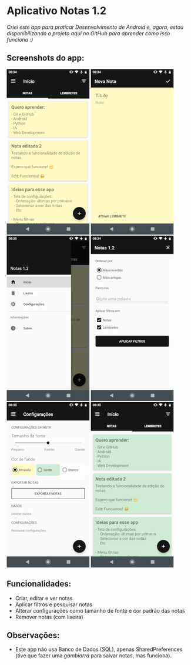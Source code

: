 # Aplicativo Notas 1.2

*Criei este app para praticar Desenvolvimento de Android e, agora, estou disponibilizando o projeto aqui no GitHub para aprender como isso funciona :)*

## Screenshots do app:

[![Tela inicial][inicio-small]][inicio]
[![Nova nota][nova-nota-small]][nova-nota]
[![Menu][menu-small]][menu]
[![Filtros][filtros-small]][filtros]
[![Configurações][config-small]][config]
[![Cor alterada][cor-alterada-small]][cor-alterada]

## Funcionalidades:

* Criar, editar e ver notas
* Aplicar filtros e pesquisar notas
* Alterar configurações como tamanho de fonte e cor padrão das notas
* Remover notas (com lixeira)

## Observações:

* Este app não usa Banco de Dados (SQL), apenas SharedPreferences (tive que fazer uma *gambiarra* para salvar notas, mas funciona).

[inicio-small]: screenshots/inicio-small.jpg
[nova-nota-small]: screenshots/nova-nota-small.jpg
[menu-small]: screenshots/menu-small.jpg
[filtros-small]: screenshots/filtros-small.jpg
[config-small]: screenshots/config-small.jpg
[cor-alterada-small]: screenshots/cor-alterada-small.jpg

[inicio]: screenshots/inicio.jpg
[nova-nota]: screenshots/nova-nota.jpg
[menu]: screenshots/menu.jpg
[filtros]: screenshots/filtros.jpg
[config]: screenshots/config.jpg
[cor-alterada]: screenshots/cor-alterada.jpg
